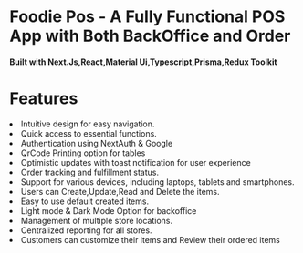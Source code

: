 <h1>Foodie Pos - A Fully Functional POS App with Both BackOffice and Order</h1>
<h4>Built with Next.Js,React,Material Ui,Typescript,Prisma,Redux Toolkit<h4>

<h1>Features</h1>
<li>Intuitive design for easy navigation.</li>
<li>Quick access to essential functions.</li>
<li>Authentication using NextAuth & Google</li>
<li>QrCode Printing option for tables</li>
<li>Optimistic updates with toast notification for user experience</li>
<li>Order tracking and fulfillment status.</li>
<li>Support for various devices, including laptops, tablets and smartphones.</li>
<li>Users can Create,Update,Read and Delete the items.</li>
<li>Easy to use default created items.</li>
<li>Light mode & Dark Mode Option for backoffice</li>
<li>Management of multiple store locations. </li>
<li>Centralized reporting for all stores. </li>
<li>Customers can customize their items and Review their ordered items</li>
</ul>
